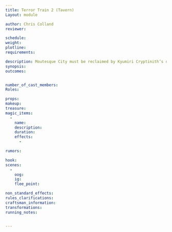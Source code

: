 ```yaml
---
title: Terror Train 2 (Tavern)
Layout: module

author: Chris Colland 
reviewer: 

schedule:
weight: 
plotline: 
requirements: 

description: Moutesque City must be reclaimed by Kyumiri Cryptinith’s decree. The second target is the Tavern
synopsis:   
outcomes: 


number_of_cast_members: 
Roles: 

props: 
makeup: 
treasure: 
magic_items:
  - 
    name: 
    description:  
    duration: 
    effects: 
      - 

rumors: 

hook: 
scenes: 
  - 
    oog: 
    ig: 
    flee_point: 

non_standard_effects: 
rules_clarifications: 
craftsman_information: 
transformations: 
running_notes: 


---
```

